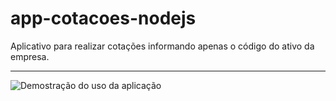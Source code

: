 # app-cotacoes-nodejs

Aplicativo para realizar cotações informando apenas o código do ativo da empresa.
____________________________________________________________________________________________________
![Demostração do uso da aplicação](testes/cotacoes.gif)
